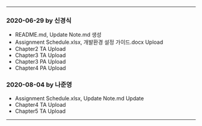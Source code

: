 ﻿***
### 2020-06-29 by 신경식
- README.md, Update Note.md 생성
- Assignment Schedule.xlsx, 개발환경 설정 가이드.docx Upload
- Chapter2 TA Upload
- Chapter3 TA Upload
- Chapter3 PA Upload
- Chapter4 PA Upload

### 2020-08-04 by 나준영
- Assignment Schedule.xlsx, Update Note.md Update
- Chapter4 TA Upload
- Chapter5 TA Upload

***